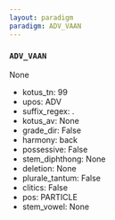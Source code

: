 ```yaml
---
layout: paradigm
paradigm: ADV_VAAN
---
```

### ` ADV_VAAN `

None
* kotus_tn: 99
* upos: ADV
* suffix_regex: .
* kotus_av: None
* grade_dir: False
* harmony: back
* possessive: False
* stem_diphthong: None
* deletion: None
* plurale_tantum: False
* clitics: False
* pos: PARTICLE
* stem_vowel: None
